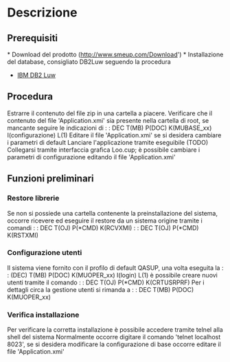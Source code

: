 # Descrizione

## Prerequisiti

\* Download del prodotto (http://www.smeup.com/Download')
\* Installazione del database, consigliato DB2Luw seguendo la procedura
- [IBM DB2 Luw](Sorgenti/DOC/TA/B£AMO/MUDBMS_12)

## Procedura

Estrarre il contenuto del file zip in una cartella a piacere.
Verificare che il contenuto del file 'Application.xmi' sia presente nella cartella di root, se mancante seguire le indicazioni di  :  : DEC T(MB) P(DOC) K(MUBASE_xx) I(configurazione) L(1)
Editare il file 'Application.xmi' se si desidera cambiare i parametri di default
Lanciare l'applicazione tramite eseguibile (TODO)
Collegarsi tramite interfaccia grafica Loo.cup; è possibile cambiare i parametri di configurazione editando il file 'Application.xmi'

## Funzioni preliminari

### Restore librerie
Se non si possiede una cartella contenente la preinstallazione del sistema, occorre ricevere ed eseguire il restore da un sistema origine  tramite i comandi
 :  : DEC T(OJ) P(\*CMD) K(RCVXMI)
 :  : DEC T(OJ) P(\*CMD) K(RSTXMI)

### Configurazione utenti
Il sistema viene fornito con il profilo di default QASUP, una volta eseguita la  :  : (DEC) T(MB) P(DOC) K(MUOPER_xx) I(login) L(1) è possibile creare nuovi utenti tramite il comando  :  : DEC T(OJ) P(\*CMD) K(CRTUSRPRF)
Per i dettagli circa la gestione utenti si rimanda a  :  : DEC T(MB) P(DOC) K(MUOPER_xx)

### Verifica installazione
Per verificare la corretta installazione è possibile accedere tramite telnel alla shell del sistema
Normalmente occorre digitare il comando 'telnet localhost 8023', se si desidera modificare la configurazione di base occorre editare il file 'Application.xmi'

